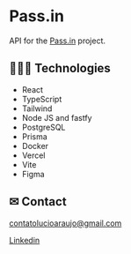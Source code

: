 # Pass.in
API for the
[Pass.in](![preview](./src/assets/mario-view.PNG)) project.

## 👩🏾‍💻 Technologies

- React
- TypeScript
- Tailwind
- Node JS and fastfy
- PostgreSQL
- Prisma
- Docker
- Vercel
- Vite
- Figma


## ✉ Contact

contatolucioaraujo@gmail.com

[Linkedin](https://www.linkedin.com/in/lucioaraujo30/)